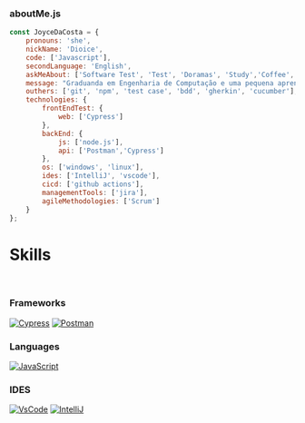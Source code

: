 ### aboutMe.js

```javascript
const JoyceDaCosta = {
    pronouns: 'she',
    nickName: 'Dioice',
    code: ['Javascript'],
    secondLanguage: 'English',
    askMeAbout: ['Software Test', 'Test', 'Doramas', 'Study','Coffee','Inatel'],
    message: "Graduanda em Engenharia de Computação e uma pequena aprendiz na área de Qualidade de Software como Quality Assurance Intern na 4intelligence.",
    outhers: ['git', 'npm', 'test case', 'bdd', 'gherkin', 'cucumber'],
    technologies: {
        frontEndTest: {
            web: ['Cypress']
        },
        backEnd: {
            js: ['node.js'],
            api: ['Postman','Cypress']
        },
        os: ['windows', 'linux'],
        ides: ['IntelliJ', 'vscode'],
        cicd: ['github actions'],
        managementTools: ['jira'],
        agileMethodologies: ['Scrum']
    }
};
```
# **Skills**
<br>

### Frameworks 
[![Cypress](https://img.shields.io/badge/Cypress-17202C?style=for-the-badge&logo=cypress&logoColor=white)]() [![Postman](https://img.shields.io/badge/Postman-FF6C37?style=for-the-badge&logo=Postman&logoColor=white)]()

### Languages 
[![JavaScript](https://img.shields.io/badge/JavaScript-323330?style=for-the-badge&logo=javascript&logoColor=F7DF1E)]() 

### IDES
[![VsCode](https://img.shields.io/badge/VSCode-0078D4?style=for-the-badge&logo=visual%20studio%20code&logoColor=white)]() 
[![IntelliJ](https://img.shields.io/badge/IntelliJ_IDEA-000000.svg?style=for-the-badge&logo=intellij-idea&logoColor=white)]() 
